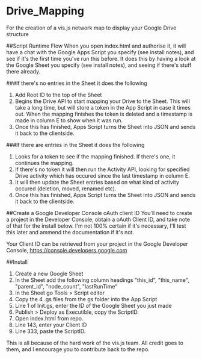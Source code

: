 # Drive_Mapping
For the creation of a vis.js network map to display your Google Drive structure

##Script Runtime Flow
When you open index.html and authorise it, it will have a chat with the Google Apps Script you specify (see install notes), and see if it's the first time you've run this before.  It does this by having a look at the Google Sheet you specify (see install notes), and seeing if there's stuff there already.

###If there's no entries in the Sheet it does the following
1. Add Root ID to the top of the Sheet
2. Begins the Drive API to start mapping your Drive to the Sheet.  This will take a long time, but will store a token in the App Script in case it times out.  When the mapping finishes the token is deleted and a timestamp is made in column E to show when it was run.
4. Once this has finished, Apps Script turns the Sheet into JSON and sends it back to the clientside.


###If there are entries in the Sheet it does the following
1. Looks for a token to see if the mapping finished.  If there's one, it continues the mapping.
2. If there's no token it will then run the Activity API, looking for specified Drive activity which has occured since the last timestamp in column E.
3. It will then update the Sheet entries based on what kind of activity occured (deletion, moved, renamed etc).  
4. Once this has finished, Apps Script turns the Sheet into JSON and sends it back to the clientside.

##Create a Google Developer Console oAuth client ID
You'll need to create a project in the Developer Console, obtain a oAuth Client ID, and take note of that for the install below.  I'm not 100% certain if it's necessary, I'll test this later and ammend the documentation if it's not.

Your Client ID can be retrieved from your project in the Google
Developer Console, https://console.developers.google.com

##Install
1. Create a new Google Sheet
2. In the Sheet add the following column headings "this_id", "this_name", "parent_id", "node_count", "lastRunTime"
3. In the Sheet go Tools > Script editor
4. Copy the 4 .gs files from the gs folder into the App Script
5. Line 1 of Init.gs, enter the ID of the Google Sheet you just made
6. Publish > Deploy as Executible, copy the ScriptID.
7. Open index.html from repo.
8. Line 143, enter your Client ID
8. Line 333, paste the ScriptID.

This is all because of the hard work of the vis.js team.  All credit goes to them, and I encourage you to contribute back to the repo. 
